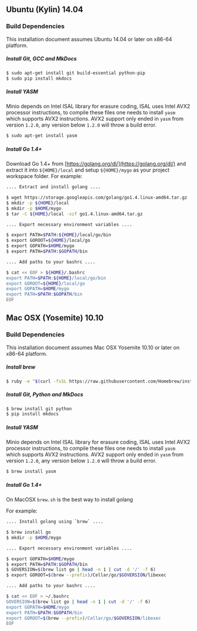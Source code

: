 ## Ubuntu (Kylin) 14.04
### Build Dependencies
This installation document assumes Ubuntu 14.04 or later on x86-64 platform.

##### Install Git, GCC and MkDocs
```sh
$ sudo apt-get install git build-essential python-pip
$ sudo pip install mkdocs
```

##### Install YASM

Minio depends on Intel ISAL library for erasure coding, ISAL uses Intel AVX2 processor instructions, to compile these files one needs to install ``yasm`` which supports AVX2 instructions. AVX2 support only ended in ``yasm`` from version ``1.2.0``, any version below ``1.2.0`` will throw a build error.

```sh
$ sudo apt-get install yasm
```

##### Install Go 1.4+
Download Go 1.4+ from [https://golang.org/dl/](https://golang.org/dl/) and extract it into ``${HOME}/local`` and setup ``${HOME}/mygo`` as your project workspace folder.
For example:
```sh
.... Extract and install golang ....

$ wget https://storage.googleapis.com/golang/go1.4.linux-amd64.tar.gz
$ mkdir -p ${HOME}/local
$ mkdir -p $HOME/mygo
$ tar -C ${HOME}/local -xzf go1.4.linux-amd64.tar.gz

.... Export necessary environment variables ....

$ export PATH=$PATH:${HOME}/local/go/bin
$ export GOROOT=${HOME}/local/go
$ export GOPATH=$HOME/mygo
$ export PATH=$PATH:$GOPATH/bin

.... Add paths to your bashrc ....

$ cat << EOF > ${HOME}/.bashrc
export PATH=$PATH:${HOME}/local/go/bin
export GOROOT=${HOME}/local/go
export GOPATH=$HOME/mygo
export PATH=$PATH:$GOPATH/bin
EOF
```

## Mac OSX (Yosemite) 10.10
### Build Dependencies
This installation document assumes Mac OSX Yosemite 10.10 or later on x86-64 platform.

##### Install brew
```sh
$ ruby -e "$(curl -fsSL https://raw.githubusercontent.com/Homebrew/install/master/install)"
```

##### Install Git, Python and MkDocs
```sh
$ brew install git python
$ pip install mkdocs
```

##### Install YASM

Minio depends on Intel ISAL library for erasure coding, ISAL uses Intel AVX2 processor instructions, to compile these files one needs to install ``yasm`` which supports AVX2 instructions. AVX2 support only ended in ``yasm`` from version ``1.2.0``, any version below ``1.2.0`` will throw a build error.

```sh
$ brew install yasm
```

##### Install Go 1.4+
On MacOSX ``brew.sh`` is the best way to install golang

For example:
```sh
.... Install golang using `brew` ....

$ brew install go
$ mkdir -p $HOME/mygo

.... Export necessary environment variables ....

$ export GOPATH=$HOME/mygo
$ export PATH=$PATH:$GOPATH/bin
$ GOVERSION=$(brew list go | head -n 1 | cut -d '/' -f 6)
$ export GOROOT=$(brew --prefix)/Cellar/go/$GOVERSION/libexec

.... Add paths to your bashrc ....

$ cat << EOF > ~/.bashrc
GOVERSION=$(brew list go | head -n 1 | cut -d '/' -f 6)
export GOPATH=$HOME/mygo
export PATH=$PATH:$GOPATH/bin
export GOROOT=$(brew --prefix)/Cellar/go/$GOVERSION/libexec
EOF
```
